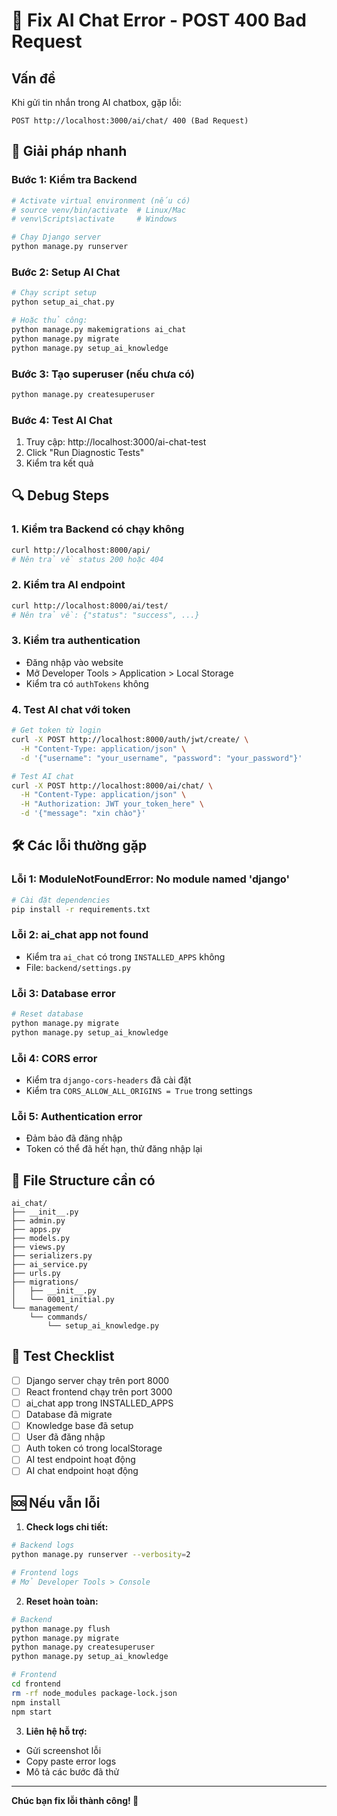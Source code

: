 # 🔧 Fix AI Chat Error - POST 400 Bad Request

## Vấn đề
Khi gửi tin nhắn trong AI chatbox, gặp lỗi:
```
POST http://localhost:3000/ai/chat/ 400 (Bad Request)
```

## 🚀 Giải pháp nhanh

### Bước 1: Kiểm tra Backend
```bash
# Activate virtual environment (nếu có)
# source venv/bin/activate  # Linux/Mac
# venv\Scripts\activate     # Windows

# Chạy Django server
python manage.py runserver
```

### Bước 2: Setup AI Chat
```bash
# Chạy script setup
python setup_ai_chat.py

# Hoặc thủ công:
python manage.py makemigrations ai_chat
python manage.py migrate
python manage.py setup_ai_knowledge
```

### Bước 3: Tạo superuser (nếu chưa có)
```bash
python manage.py createsuperuser
```

### Bước 4: Test AI Chat
1. Truy cập: http://localhost:3000/ai-chat-test
2. Click "Run Diagnostic Tests"
3. Kiểm tra kết quả

## 🔍 Debug Steps

### 1. Kiểm tra Backend có chạy không
```bash
curl http://localhost:8000/api/
# Nên trả về status 200 hoặc 404
```

### 2. Kiểm tra AI endpoint
```bash
curl http://localhost:8000/ai/test/
# Nên trả về: {"status": "success", ...}
```

### 3. Kiểm tra authentication
- Đăng nhập vào website
- Mở Developer Tools > Application > Local Storage
- Kiểm tra có `authTokens` không

### 4. Test AI chat với token
```bash
# Get token từ login
curl -X POST http://localhost:8000/auth/jwt/create/ \
  -H "Content-Type: application/json" \
  -d '{"username": "your_username", "password": "your_password"}'

# Test AI chat
curl -X POST http://localhost:8000/ai/chat/ \
  -H "Content-Type: application/json" \
  -H "Authorization: JWT your_token_here" \
  -d '{"message": "xin chào"}'
```

## 🛠️ Các lỗi thường gặp

### Lỗi 1: ModuleNotFoundError: No module named 'django'
```bash
# Cài đặt dependencies
pip install -r requirements.txt
```

### Lỗi 2: ai_chat app not found
- Kiểm tra `ai_chat` có trong `INSTALLED_APPS` không
- File: `backend/settings.py`

### Lỗi 3: Database error
```bash
# Reset database
python manage.py migrate
python manage.py setup_ai_knowledge
```

### Lỗi 4: CORS error
- Kiểm tra `django-cors-headers` đã cài đặt
- Kiểm tra `CORS_ALLOW_ALL_ORIGINS = True` trong settings

### Lỗi 5: Authentication error
- Đảm bảo đã đăng nhập
- Token có thể đã hết hạn, thử đăng nhập lại

## 📁 File Structure cần có
```
ai_chat/
├── __init__.py
├── admin.py
├── apps.py
├── models.py
├── views.py
├── serializers.py
├── ai_service.py
├── urls.py
├── migrations/
│   ├── __init__.py
│   └── 0001_initial.py
└── management/
    └── commands/
        └── setup_ai_knowledge.py
```

## 🎯 Test Checklist

- [ ] Django server chạy trên port 8000
- [ ] React frontend chạy trên port 3000
- [ ] ai_chat app trong INSTALLED_APPS
- [ ] Database đã migrate
- [ ] Knowledge base đã setup
- [ ] User đã đăng nhập
- [ ] Auth token có trong localStorage
- [ ] AI test endpoint hoạt động
- [ ] AI chat endpoint hoạt động

## 🆘 Nếu vẫn lỗi

1. **Check logs chi tiết:**
```bash
# Backend logs
python manage.py runserver --verbosity=2

# Frontend logs
# Mở Developer Tools > Console
```

2. **Reset hoàn toàn:**
```bash
# Backend
python manage.py flush
python manage.py migrate
python manage.py createsuperuser
python manage.py setup_ai_knowledge

# Frontend
cd frontend
rm -rf node_modules package-lock.json
npm install
npm start
```

3. **Liên hệ hỗ trợ:**
- Gửi screenshot lỗi
- Copy paste error logs
- Mô tả các bước đã thử

---

**Chúc bạn fix lỗi thành công! 🎉**
